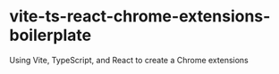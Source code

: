 # vite-ts-react-chrome-extensions-boilerplate
Using Vite, TypeScript, and React to create a Chrome extensions
